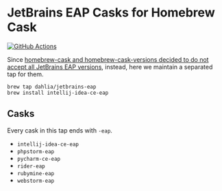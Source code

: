 JetBrains EAP Casks for Homebrew Cask
=====================================

[![GitHub Actions][GitHub Actions badge]][GitHub Actions]

Since [homebrew-cask and homebrew-cask-versions decided to do not accept all
JetBrains EAP versions][1], instead, here we maintain a separated tap for them.

    brew tap dahlia/jetbrains-eap
    brew install intellij-idea-ce-eap

[GitHub Actions]: https://github.com/dahlia/homebrew-jetbrains-eap/actions/workflows/check.yaml
[GitHub Actions badge]: https://github.com/dahlia/homebrew-jetbrains-eap/actions/workflows/check.yaml/badge.svg
[1]: https://github.com/Homebrew/homebrew-cask/issues/32521


Casks
-----

Every cask in this tap ends with `-eap`.

 -  `intellij-idea-ce-eap`
 -  `phpstorm-eap`
 -  `pycharm-ce-eap`
 -  `rider-eap`
 -  `rubymine-eap`
 -  `webstorm-eap`
